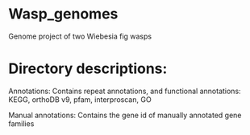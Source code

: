 # Wasp_genomes
Genome project of two Wiebesia fig wasps

# Directory descriptions:
 Annotations: Contains repeat annotations, and functional annotations: KEGG, orthoDB v9, pfam, interproscan, GO

Manual annotations: Contains the gene id of manually annotated gene families
